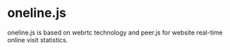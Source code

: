 # oneline.js
oneline.js is based on webrtc technology and peer.js for website real-time online visit statistics.
